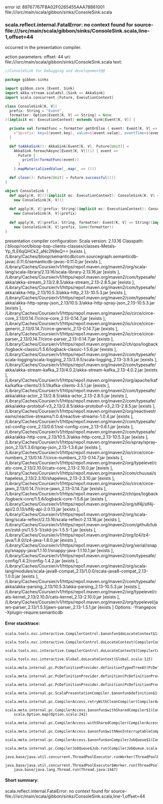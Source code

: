 error id: 89767767FBA02F0265455AAA78B61001
file://<WORKSPACE>/src/main/scala/gibbon/sinks/ConsoleSink.scala
### scala.reflect.internal.FatalError: no context found for source-file://<WORKSPACE>/src/main/scala/gibbon/sinks/ConsoleSink.scala,line-1,offset=44

occurred in the presentation compiler.



action parameters:
offset: 44
uri: file://<WORKSPACE>/src/main/scala/gibbon/sinks/ConsoleSink.scala
text:
```scala
//ConsoleSink for Debugging and developement@@

package gibbon.sinks

import gibbon.core.{Event, Sink}
import akka.stream.scaladsl.{Sink => AkkaSink}
import scala.concurrent.{Future, ExecutionContext}

class ConsoleSink[K, V](
  prefix: String = "Event",
  formatter: Option[Event[K, V] => String] = None
)(implicit ec: ExecutionContext) extends Sink[Event[K, V]] {

  private val formatFunc = formatter.getOrElse { event: Event[K, V] =>
    s"$prefix: key=${event.key}, value=${event.value}, eventTime=${event.eventTime}, timestamp=${event.timestamp}"
  }

  def toAkkaSink(): AkkaSink[Event[K, V], Future[Unit]] = 
    AkkaSink.foreachAsync[Event[K, V]](1) { event =>
      Future {
        println(formatFunc(event))
      }
    }.mapMaterializedValue(_.map(_ => ()))

  def close(): Future[Unit] = Future.successful(())
}

object ConsoleSink {
  def apply[K, V]()(implicit ec: ExecutionContext): ConsoleSink[K, V] = 
    new ConsoleSink[K, V]()
    
  def apply[K, V](prefix: String)(implicit ec: ExecutionContext): ConsoleSink[K, V] = 
    new ConsoleSink[K, V](prefix)
    
  def apply[K, V](prefix: String, formatter: Event[K, V] => String)(implicit ec: ExecutionContext): ConsoleSink[K, V] = 
    new ConsoleSink[K, V](prefix, Some(formatter))
}
```


presentation compiler configuration:
Scala version: 2.13.16
Classpath:
<WORKSPACE>/.bloop/root/bloop-bsp-clients-classes/classes-Metals-Yp_fLE6qQHCkZ_aNc2N9eQ== [exists ], <HOME>/Library/Caches/bloop/semanticdb/com.sourcegraph.semanticdb-javac.0.11.0/semanticdb-javac-0.11.0.jar [exists ], <HOME>/Library/Caches/Coursier/v1/https/repo1.maven.org/maven2/org/scala-lang/scala-library/2.13.16/scala-library-2.13.16.jar [exists ], <HOME>/Library/Caches/Coursier/v1/https/repo1.maven.org/maven2/com/typesafe/akka/akka-stream_2.13/2.8.5/akka-stream_2.13-2.8.5.jar [exists ], <HOME>/Library/Caches/Coursier/v1/https/repo1.maven.org/maven2/com/typesafe/akka/akka-http_2.13/10.5.3/akka-http_2.13-10.5.3.jar [exists ], <HOME>/Library/Caches/Coursier/v1/https/repo1.maven.org/maven2/com/typesafe/akka/akka-http-spray-json_2.13/10.5.3/akka-http-spray-json_2.13-10.5.3.jar [exists ], <HOME>/Library/Caches/Coursier/v1/https/repo1.maven.org/maven2/io/circe/circe-core_2.13/0.14.7/circe-core_2.13-0.14.7.jar [exists ], <HOME>/Library/Caches/Coursier/v1/https/repo1.maven.org/maven2/io/circe/circe-generic_2.13/0.14.7/circe-generic_2.13-0.14.7.jar [exists ], <HOME>/Library/Caches/Coursier/v1/https/repo1.maven.org/maven2/io/circe/circe-parser_2.13/0.14.7/circe-parser_2.13-0.14.7.jar [exists ], <HOME>/Library/Caches/Coursier/v1/https/repo1.maven.org/maven2/ch/qos/logback/logback-classic/1.5.6/logback-classic-1.5.6.jar [exists ], <HOME>/Library/Caches/Coursier/v1/https/repo1.maven.org/maven2/com/typesafe/scala-logging/scala-logging_2.13/3.9.5/scala-logging_2.13-3.9.5.jar [exists ], <HOME>/Library/Caches/Coursier/v1/https/repo1.maven.org/maven2/com/typesafe/akka/akka-stream-kafka_2.13/4.0.2/akka-stream-kafka_2.13-4.0.2.jar [exists ], <HOME>/Library/Caches/Coursier/v1/https/repo1.maven.org/maven2/org/apache/kafka/kafka-clients/3.5.1/kafka-clients-3.5.1.jar [exists ], <HOME>/Library/Caches/Coursier/v1/https/repo1.maven.org/maven2/com/typesafe/akka/akka-actor_2.13/2.8.5/akka-actor_2.13-2.8.5.jar [exists ], <HOME>/Library/Caches/Coursier/v1/https/repo1.maven.org/maven2/com/typesafe/akka/akka-protobuf-v3_2.13/2.8.5/akka-protobuf-v3_2.13-2.8.5.jar [exists ], <HOME>/Library/Caches/Coursier/v1/https/repo1.maven.org/maven2/org/reactivestreams/reactive-streams/1.0.4/reactive-streams-1.0.4.jar [exists ], <HOME>/Library/Caches/Coursier/v1/https/repo1.maven.org/maven2/com/typesafe/ssl-config-core_2.13/0.6.1/ssl-config-core_2.13-0.6.1.jar [exists ], <HOME>/Library/Caches/Coursier/v1/https/repo1.maven.org/maven2/com/typesafe/akka/akka-http-core_2.13/10.5.3/akka-http-core_2.13-10.5.3.jar [exists ], <HOME>/Library/Caches/Coursier/v1/https/repo1.maven.org/maven2/io/spray/spray-json_2.13/1.3.6/spray-json_2.13-1.3.6.jar [exists ], <HOME>/Library/Caches/Coursier/v1/https/repo1.maven.org/maven2/io/circe/circe-numbers_2.13/0.14.7/circe-numbers_2.13-0.14.7.jar [exists ], <HOME>/Library/Caches/Coursier/v1/https/repo1.maven.org/maven2/org/typelevel/cats-core_2.13/2.10.0/cats-core_2.13-2.10.0.jar [exists ], <HOME>/Library/Caches/Coursier/v1/https/repo1.maven.org/maven2/com/chuusai/shapeless_2.13/2.3.10/shapeless_2.13-2.3.10.jar [exists ], <HOME>/Library/Caches/Coursier/v1/https/repo1.maven.org/maven2/io/circe/circe-jawn_2.13/0.14.7/circe-jawn_2.13-0.14.7.jar [exists ], <HOME>/Library/Caches/Coursier/v1/https/repo1.maven.org/maven2/ch/qos/logback/logback-core/1.5.6/logback-core-1.5.6.jar [exists ], <HOME>/Library/Caches/Coursier/v1/https/repo1.maven.org/maven2/org/slf4j/slf4j-api/2.0.13/slf4j-api-2.0.13.jar [exists ], <HOME>/Library/Caches/Coursier/v1/https/repo1.maven.org/maven2/org/scala-lang/scala-reflect/2.13.16/scala-reflect-2.13.16.jar [exists ], <HOME>/Library/Caches/Coursier/v1/https/repo1.maven.org/maven2/com/github/luben/zstd-jni/1.5.5-1/zstd-jni-1.5.5-1.jar [exists ], <HOME>/Library/Caches/Coursier/v1/https/repo1.maven.org/maven2/org/lz4/lz4-java/1.8.0/lz4-java-1.8.0.jar [exists ], <HOME>/Library/Caches/Coursier/v1/https/repo1.maven.org/maven2/org/xerial/snappy/snappy-java/1.1.10.1/snappy-java-1.1.10.1.jar [exists ], <HOME>/Library/Caches/Coursier/v1/https/repo1.maven.org/maven2/com/typesafe/config/1.4.2/config-1.4.2.jar [exists ], <HOME>/Library/Caches/Coursier/v1/https/repo1.maven.org/maven2/org/scala-lang/modules/scala-java8-compat_2.13/1.0.0/scala-java8-compat_2.13-1.0.0.jar [exists ], <HOME>/Library/Caches/Coursier/v1/https/repo1.maven.org/maven2/com/typesafe/akka/akka-parsing_2.13/10.5.3/akka-parsing_2.13-10.5.3.jar [exists ], <HOME>/Library/Caches/Coursier/v1/https/repo1.maven.org/maven2/org/typelevel/cats-kernel_2.13/2.10.0/cats-kernel_2.13-2.10.0.jar [exists ], <HOME>/Library/Caches/Coursier/v1/https/repo1.maven.org/maven2/org/typelevel/jawn-parser_2.13/1.5.1/jawn-parser_2.13-1.5.1.jar [exists ]
Options:
-Yrangepos -Xplugin-require:semanticdb




#### Error stacktrace:

```
scala.tools.nsc.interactive.CompilerControl.$anonfun$doLocateContext$1(CompilerControl.scala:100)
	scala.tools.nsc.interactive.CompilerControl.doLocateContext(CompilerControl.scala:100)
	scala.tools.nsc.interactive.CompilerControl.doLocateContext$(CompilerControl.scala:99)
	scala.tools.nsc.interactive.Global.doLocateContext(Global.scala:115)
	scala.meta.internal.pc.PcDefinitionProvider.definitionTypedTreeAt(PcDefinitionProvider.scala:181)
	scala.meta.internal.pc.PcDefinitionProvider.definition(PcDefinitionProvider.scala:69)
	scala.meta.internal.pc.PcDefinitionProvider.definition(PcDefinitionProvider.scala:17)
	scala.meta.internal.pc.ScalaPresentationCompiler.$anonfun$definition$1(ScalaPresentationCompiler.scala:495)
	scala.meta.internal.pc.CompilerAccess.retryWithCleanCompiler(CompilerAccess.scala:182)
	scala.meta.internal.pc.CompilerAccess.$anonfun$withSharedCompiler$1(CompilerAccess.scala:155)
	scala.Option.map(Option.scala:242)
	scala.meta.internal.pc.CompilerAccess.withSharedCompiler(CompilerAccess.scala:154)
	scala.meta.internal.pc.CompilerAccess.$anonfun$withNonInterruptableCompiler$1(CompilerAccess.scala:132)
	scala.meta.internal.pc.CompilerAccess.$anonfun$onCompilerJobQueue$1(CompilerAccess.scala:209)
	scala.meta.internal.pc.CompilerJobQueue$Job.run(CompilerJobQueue.scala:152)
	java.base/java.util.concurrent.ThreadPoolExecutor.runWorker(ThreadPoolExecutor.java:1095)
	java.base/java.util.concurrent.ThreadPoolExecutor$Worker.run(ThreadPoolExecutor.java:619)
	java.base/java.lang.Thread.run(Thread.java:1447)
```
#### Short summary: 

scala.reflect.internal.FatalError: no context found for source-file://<WORKSPACE>/src/main/scala/gibbon/sinks/ConsoleSink.scala,line-1,offset=44
